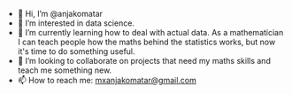 - 👋 Hi, I’m @anjakomatar
- 👀 I’m interested in data science. 
- 🌱 I’m currently learning how to deal with actual data. As a mathematician I can teach people how the maths behind the statistics works, but now it's time to do something useful.
- 💞️ I’m looking to collaborate on projects that need my maths skills and teach me something new.
- 📫 How to reach me: mxanjakomatar@gmail.com

<!---
anjakomatar/anjakomatar is a ✨ special ✨ repository because its `README.md` (this file) appears on your GitHub profile.
You can click the Preview link to take a look at your changes.
--->
